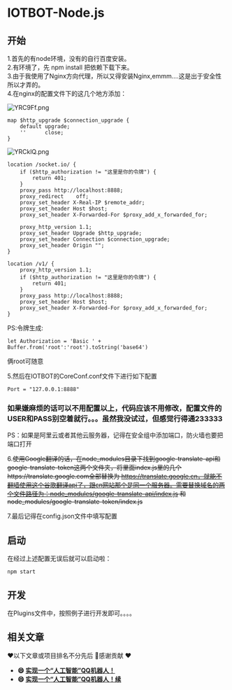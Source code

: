 # IOTBOT-Node.js
## 开始

1.首先的有node环境，没有的自行百度安装。  
2.有环境了，先 npm install 把依赖下载下来。  
3.由于我使用了Nginx方向代理，所以又得安装Nginx,emmm....这是出于安全性所以才弄的。   
4.在nginx的配置文件下的这几个地方添加：  

![YRC9Ff.png](https://s1.ax1x.com/2020/05/17/YRC9Ff.png)
```
map $http_upgrade $connection_upgrade {
    default upgrade;
    ''      close;
}
```

![YRCklQ.png](https://s1.ax1x.com/2020/05/17/YRCklQ.png)


    location /socket.io/ {
        if ($http_authorization != "这里是你的令牌") {
        	return 401;
    	}
        proxy_pass http://localhost:8888;
        proxy_redirect    off;
        proxy_set_header X-Real-IP $remote_addr;
        proxy_set_header Host $host;
        proxy_set_header X-Forwarded-For $proxy_add_x_forwarded_for;
    
        proxy_http_version 1.1;
        proxy_set_header Upgrade $http_upgrade;
        proxy_set_header Connection $connection_upgrade;
        proxy_set_header Origin "";
    }
    
    location /v1/ {
    	proxy_http_version 1.1;
        if ($http_authorization != "这里是你的令牌") {
    		return 401;
    	}
        proxy_pass http://localhost:8888;
        proxy_set_header Host $host;
        proxy_set_header X-Forwarded-For $proxy_add_x_forwarded_for;
    }
PS:令牌生成:

```
let Authorization = 'Basic ' + Buffer.from('root':'root').toString('base64')
```
俩root可随意  

5.然后在IOTBOT的CoreConf.conf文件下进行如下配置

```
Port = "127.0.0.1:8888"
```

### 如果嫌麻烦的话可以不用配置以上，代码应该不用修改，配置文件的USER和PASS别空着就行。。。虽然我没试过，但感觉行得通233333  

PS：如果是阿里云或者其他云服务器，记得在安全组中添加端口，防火墙也要把端口打开

6.~~使用Google翻译的话，在node_modules目录下找到google-translate-api和google-translate-token这两个文件夹，将里面index.js里的几个https://translate.google.com全部替换为 https://translate.google.cn，就能不翻墙使用这个谷歌翻译api了，跟cn网站那个是同一个服务器。需要替换域名的两个文件路径为：node_modules/google-translate-api/index.js 和 node_modules/google-translate-token/index.js~~  

7.最后记得在config.json文件中填写配置

## 启动

在经过上述配置无误后就可以启动啦：

```
npm start
```

## 开发

在Plugins文件中，按照例子进行开发即可。。。。

## 相关文章

❤️以下文章或项目排名不分先后 🙏感谢贡献 ❤️

- **😄 [实现一个“人工智能”QQ机器人！](https://segmentfault.com/a/1190000021259760)**
- **😄 [实现一个“人工智能”QQ机器人！续](https://segmentfault.com/a/1190000021350469)**
